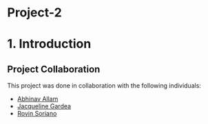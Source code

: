 # Project-2

# 1. Introduction





## Project Collaboration

This project was done in collaboration with the following individuals:

- [Abhinav Allam](https://github.com/aalla009)
- [Jacqueline Gardea](https://github.com/jlgardea)
- [Rovin Soriano](https://github.com/rsori013)

